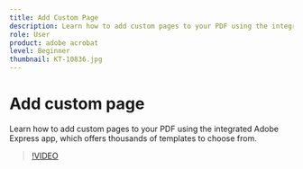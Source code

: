 ```yaml
---
title: Add Custom Page
description: Learn how to add custom pages to your PDF using the integrated Adobe Express app
role: User
product: adobe acrobat
level: Beginner
thumbnail: KT-10836.jpg
---
```

# Add custom page

Learn how to add custom pages to your PDF using the integrated Adobe Express app, which offers thousands of templates to choose from.

>[!VIDEO](https://video.tv.adobe.com/v/347331?hidetitle=true)

